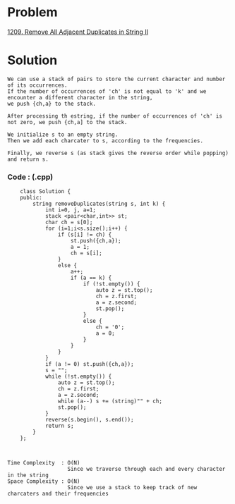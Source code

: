 # Problem

[1209. Remove All Adjacent Duplicates in String II](https://leetcode.com/problems/remove-all-adjacent-duplicates-in-string-ii/)


# Solution 

    We can use a stack of pairs to store the current character and number of its occurrences.
    If the number of occurrences of 'ch' is not equal to 'k' and we encounter a different character in the string, 
    we push {ch,a} to the stack.

    After processing th estring, if the number of occurrences of 'ch' is not zero, we push {ch,a] to the stack.

    We initialize s to an empty string.
    Then we add each charcater to s, according to the frequencies.

    Finally, we reverse s (as stack gives the reverse order while popping) and return s.
  
  
  ### Code : (.cpp)
  
        class Solution {
        public:
            string removeDuplicates(string s, int k) {
                int i=0, j, a=1;
                stack <pair<char,int>> st;
                char ch = s[0];
                for (i=1;i<s.size();i++) {
                    if (s[i] != ch) {
                        st.push({ch,a});
                        a = 1;
                        ch = s[i];
                    }
                    else {
                        a++;
                        if (a == k) {
                            if (!st.empty()) {
                                auto z = st.top();
                                ch = z.first;
                                a = z.second;
                                st.pop();
                            } 
                            else {
                                ch = '0';
                                a = 0;
                            }
                        }
                    }
                }
                if (a != 0) st.push({ch,a});
                s = "";
                while (!st.empty()) {
                    auto z = st.top();
                    ch = z.first;
                    a = z.second;
                    while (a--) s += (string)"" + ch;
                    st.pop();
                }
                reverse(s.begin(), s.end());
                return s;
            }
        };

  
  
    Time Complexity  : O(N) 
                       Since we traverse through each and every character in the string
    Space Complexity : O(N)
                       Since we use a stack to keep track of new charcaters and their frequencies
